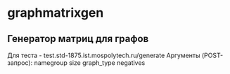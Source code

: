 # graphmatrixgen

## Генератор матриц для графов

Для теста - test.std-1875.ist.mospolytech.ru/generate
Аргументы (POST-запрос):
    namegroup
    size
    graph_type
    negatives
